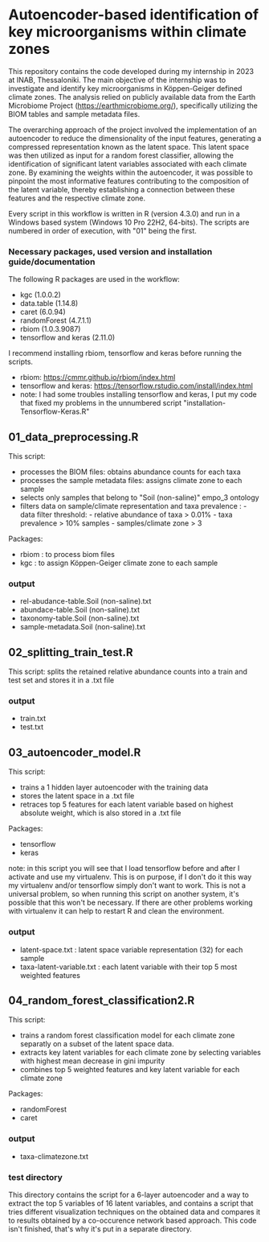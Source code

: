 # Autoencoder-based identification of key microorganisms within climate zones

This repository contains the code developed during my internship in 2023 at INAB, Thessaloniki. The main objective of the internship was to investigate and identify key microorganisms in Köppen-Geiger defined climate zones. The analysis relied on publicly available data from the Earth Microbiome Project (https://earthmicrobiome.org/), specifically utilizing the BIOM tables and sample metadata files.

The overarching approach of the project involved the implementation of an autoencoder to reduce the dimensionality of the input features, generating a compressed representation known as the latent space. This latent space was then utilized as input for a random forest classifier, allowing the identification of significant latent variables associated with each climate zone. By examining the weights within the autoencoder, it was possible to pinpoint the most informative features contributing to the composition of the latent variable, thereby establishing a connection between these features and the respective climate zone.

Every script in this workflow is written in R (version 4.3.0) and run in a Windows based system (Windows 10 Pro 22H2, 64-bits).
The scripts are numbered in order of execution, with "01" being the first. 

### Necessary packages, used version and installation guide/documentation
The following R packages are used in the workflow:
- kgc (1.0.0.2)
- data.table (1.14.8)
- caret (6.0.94)
- randomForest (4.7.1.1)
- rbiom (1.0.3.9087)
- tensorflow and keras (2.11.0)  

I recommend installing rbiom, tensorflow and keras before running the scripts. 
- rbiom: https://cmmr.github.io/rbiom/index.html 
- tensorflow and keras: https://tensorflow.rstudio.com/install/index.html 
- note: I had some troubles installing tensorflow and keras, I put my code that fixed my problems in the unnumbered script "installation-Tensorflow-Keras.R"

## 01_data_preprocessing.R
This script:
- processes the BIOM files: obtains abundance counts for each taxa 
- processes the sample metadata files: assigns climate zone to each sample
- selects only samples that belong to "Soil (non-saline)" empo_3 ontology
- filters data on sample/climate representation and taxa prevalence :
      - data filter threshold:
            - relative abundance of taxa > 0.01%
            - taxa prevalence > 10% samples
            - samples/climate zone > 3


Packages:
- rbiom : to process biom files
- kgc : to assign Köppen-Geiger climate zone to each sample


### output
- rel-abudance-table.Soil (non-saline).txt
- abundace-table.Soil (non-saline).txt
- taxonomy-table.Soil (non-saline).txt
- sample-metadata.Soil (non-saline).txt

## 02_splitting_train_test.R
This script:
splits the retained relative abundance counts into a train and test set and stores it in a .txt file

### output
- train.txt
- test.txt

## 03_autoencoder_model.R
This script:
- trains a 1 hidden layer autoencoder with the training data
- stores the latent space in a .txt file
- retraces top 5 features for each latent variable based on highest absolute weight, which is also stored in a .txt file

Packages: 
- tensorflow
- keras

note: in this script you will see that I load tensorflow before and after I activate and use my virtualenv. This is on purpose, if I don't do it this way my virtualenv and/or tensorflow simply don't want to work. This is not a universal problem, so when running this script on another system, it's possible that this won't be necessary. If there are other problems working with virtualenv it can help to restart R and clean the environment.

### output
- latent-space.txt : latent space variable representation (32) for each sample
- taxa-latent-variable.txt : each latent variable with their top 5 most weighted features

## 04_random_forest_classification2.R
This script:
- trains a random forest classification model for each climate zone separatly on a subset of the latent space data.
- extracts key latent variables for each climate zone by selecting variables with highest mean decrease in gini impurity
- combines top 5 weighted features and key latent variable for each climate zone

Packages:
- randomForest
- caret

### output
- taxa-climatezone.txt

### test directory
This directory contains the script for a 6-layer autoencoder and a way to extract the top 5 variables of 16 latent variables, and contains a script that tries different visualization techniques on the obtained data and compares it to results obtained by a co-occurence network based approach. This code isn't finished, that's why it's put in a separate directory.
